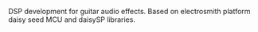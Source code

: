 DSP development for guitar audio effects. Based on electrosmith platform daisy seed MCU and daisySP libraries. 
